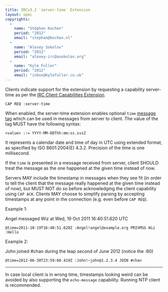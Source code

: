 ```yaml
---
title: IRCv3.2 `server-time` Extension
layout: spec
copyrights:
  -
    name: "Stéphan Kochen"
    period: "2012"
    email: "stephan@kochen.nl"
  -
    name: "Alexey Sokolov"
    period: "2012"
    email: "alexey-irc@asokolov.org"
  -
    name: "Kyle Fuller"
    period: "2012"
    email: "inbox@kylefuller.co.uk"
---
```

Clients indicate support for the extension by requesting a capability server-time as per the [IRC Client Capabilities Extension][cap].

	CAP REQ :server-time

When enabled, the server-time extension enables optional `time` [message tag][] which can be used in messages from server to client.
The value of the tag MUST have the following syntax:

	<value> ::= YYYY-MM-DDThh:mm:ss.sssZ

It represents a calendar date and time of day in UTC using extended format, as specified by ISO 8601:2004(E) 4.3.2.
Precision of the time is one millisecond.

If the `time` is presented in a message received from server, client SHOULD treat the message as the one happened at the given time instead of now.

Servers MAY include the timestamp in messages when they see fit (in order to tell the client that the message really happened at the given time instead of now),
but MUST NOT do so before acknowledging the client capability using `CAP ACK`.
Clients MAY choose to simplify parsing by accepting timestamps at any point in the connection (e.g. even before `CAP REQ`).

Example 1:

Angel messaged Wiz at Wed, 19 Oct 2011 16:40:51.620 UTC

	@time=2011-10-19T16:40:51.620Z :Angel!angel@example.org PRIVMSG Wiz :Hello

Example 2:

John joined #chan during the leap second of June 2012 (notice the :60)

	@time=2012-06-30T23:59:60.419Z :John!~john@1.2.3.4 JOIN #chan


[cap]: ../core/capability-negotiation-3.1.html
[message tag]: ../core/message-tags-3.2.html

* * * * *

In case local client is in wrong time, timestamps looking weird can be
avoided by also supporting the `echo-message` capability. Running NTP
client is recommended.
